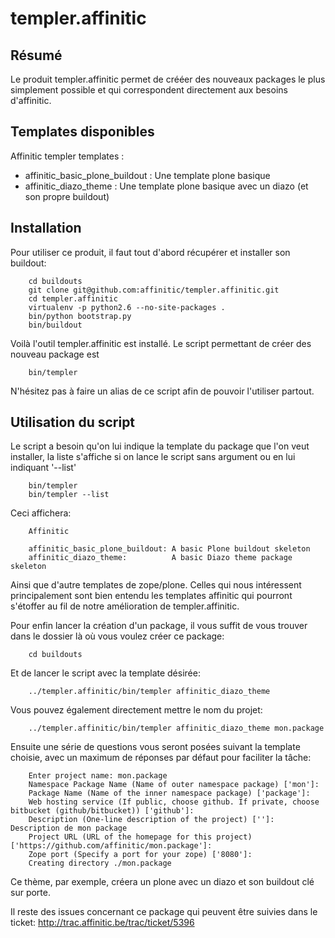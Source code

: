 templer.affinitic
=================

Résumé
------

Le produit templer.affinitic permet de crééer des nouveaux packages le plus simplement possible et qui correspondent directement aux besoins d'affinitic.


Templates disponibles
---------------------

Affinitic templer templates :

* affinitic\_basic\_plone\_buildout : Une template plone basique
* affinitic\_diazo\_theme : Une template plone basique avec un diazo (et son propre buildout)


Installation
------------

Pour utiliser ce produit, il faut tout d'abord récupérer et installer son buildout:

        cd buildouts
        git clone git@github.com:affinitic/templer.affinitic.git
        cd templer.affinitic
        virtualenv -p python2.6 --no-site-packages .
        bin/python bootstrap.py
        bin/buildout

Voilà l'outil templer.affinitic est installé. Le script permettant de créer des nouveau package est

        bin/templer

N'hésitez pas à faire un alias de ce script afin de pouvoir l'utiliser partout.


Utilisation du script
---------------------

Le script a besoin qu'on lui indique la template du package que l'on veut installer, la liste s'affiche si on lance le script sans argument ou en lui indiquant '--list'

        bin/templer
        bin/templer --list

Ceci affichera:

        Affinitic

        affinitic_basic_plone_buildout: A basic Plone buildout skeleton
        affinitic_diazo_theme:          A basic Diazo theme package skeleton

Ainsi que d'autre templates de zope/plone. Celles qui nous intéressent principalement sont bien entendu les templates affinitic qui pourront s'étoffer au fil de notre amélioration de templer.affinitic.

Pour enfin lancer la création d'un package, il vous suffit de vous trouver dans le dossier là où vous voulez créer ce package:

        cd buildouts

Et de lancer le script avec la template désirée:

        ../templer.affinitic/bin/templer affinitic_diazo_theme

Vous pouvez également directement mettre le nom du projet:

        ../templer.affinitic/bin/templer affinitic_diazo_theme mon.package

Ensuite une série de questions vous seront posées suivant la template choisie, avec un maximum de réponses par défaut pour faciliter la tâche:

        Enter project name: mon.package
        Namespace Package Name (Name of outer namespace package) ['mon']:
        Package Name (Name of the inner namespace package) ['package']:
        Web hosting service (If public, choose github. If private, choose bitbucket (github/bitbucket)) ['github']:
        Description (One-line description of the project) ['']: Description de mon package
        Project URL (URL of the homepage for this project) ['https://github.com/affinitic/mon.package']:
        Zope port (Specify a port for your zope) ['8080']:
        Creating directory ./mon.package

Ce thème, par exemple, créera un plone avec un diazo et son buildout clé sur porte.

Il reste des issues concernant ce package qui peuvent être suivies dans le ticket: http://trac.affinitic.be/trac/ticket/5396
